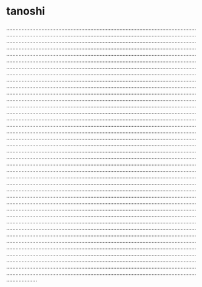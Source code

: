 # tanoshi

........................................................................................................................................................................................................................................................................................................................................................................................................................................................................................................................................................................................................................................................................................................................................................................................................................................................................................................................................................................................................................................................................................................................................................................................................................................................................................................................................................................................................................................................................................................................................................................................................................................................................................................................................................................................................................................................................................................................................................................................................................................................................................................................................................................................................................................................................................................................................................................................................................................................................................................................................................................................................................................................................................................................................................................................................................................................................................................................................................................................................................................................................................................................................................................................................................................................................................................................................................................................................................................................................................................................................................................................................................................................................................................................................................................................................................................................................................................................................................................................................................................................................................................................................................................................................................................................................................................................................................................................................................................................................................................................................................................................................................................................................................................................................................................................................................................................................................................................................................................................................................................................